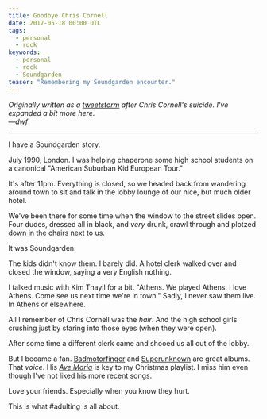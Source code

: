 ```yaml
---
title: Goodbye Chris Cornell
date: 2017-05-18 00:00 UTC
tags:
  - personal
  - rock
keywords:
  - personal
  - rock
  - Soundgarden  
teaser: "Remembering my Soundgarden encounter."
---
```


[tweets]: https://twitter.com/dwfrank/status/865661929800335360
[maria]: https://www.youtube.com/watch?v=W_T5aLjJ048
[bad]: https://www.youtube.com/watch?v=dApSggATER4
[spoon]: https://www.youtube.com/watch?v=FbNIR6dkgNY&list=PLnif9Rfb5AdnVpmUboC3SEZFbcGu80Ea8

_Originally written as a [tweetstorm][tweets] after Chris Cornell's suicide. I've expanded a bit more here.
<br/>&mdash;dwf_

---

I have a Soundgarden story. 

July 1990, London. I was helping chaperone some high school students on a canonical "American Suburban Kid European Tour."

It's after 11pm. Everything is closed, so we headed back from wandering around town to sit and talk in the lobby lounge of our nice, but much older hotel. 

We've been there for some time when the window to the street slides open. Four dudes, dressed all in black, and _very_ drunk, crawl through and plotzed down in the chairs next to us.

It was Soundgarden. 

The kids didn't know them. I barely did. A hotel clerk walked over and closed the window, saying a very English nothing.

I talked music with Kim Thayil for a bit. "Athens. We played Athens. I love Athens. Come see us next time we're in town." Sadly, I never saw them live. In Athens or elsewhere.

All I remember of Chris Cornell was the _hair_. And the high school girls crushing just by staring into those eyes (when they were open). 

After some time a different clerk came and shooed us all out of the lobby.

But I became a fan. [Badmotorfinger][bad] and [Superunknown][spoon] are great albums. That _voice_. His _[Ave Maria][maria]_ is key to my Christmas playlist. I miss him even though I've not liked his more recent songs.

Love your friends. Especially when you know they hurt. 

This is what #adulting is all about.

